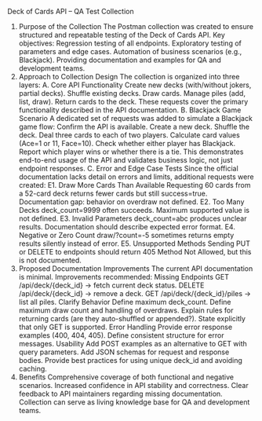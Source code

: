 Deck of Cards API – QA Test Collection
1. Purpose of the Collection
The Postman collection was created to ensure structured and repeatable testing of the Deck of Cards API.
Key objectives:
Regression testing of all endpoints.
Exploratory testing of parameters and edge cases.
Automation of business scenarios (e.g., Blackjack).
Providing documentation and examples for QA and development teams.
2. Approach to Collection Design
The collection is organized into three layers:
A. Core API Functionality
Create new decks (with/without jokers, partial decks).
Shuffle existing decks.
Draw cards.
Manage piles (add, list, draw).
Return cards to the deck.
These requests cover the primary functionality described in the API documentation.
B. Blackjack Game Scenario
A dedicated set of requests was added to simulate a Blackjack game flow:
Confirm the API is available.
Create a new deck.
Shuffle the deck.
Deal three cards to each of two players.
Calculate card values (Ace=1 or 11, Face=10).
Check whether either player has Blackjack.
Report which player wins or whether there is a tie.
This demonstrates end-to-end usage of the API and validates business logic, not just endpoint responses.
C. Error and Edge Case Tests
Since the official documentation lacks detail on errors and limits, additional requests were created:
E1. Draw More Cards Than Available
 Requesting 60 cards from a 52-card deck returns fewer cards but still success=true.
 Documentation gap: behavior on overdraw not defined.
E2. Too Many Decks
 deck_count=9999 often succeeds. Maximum supported value is not defined.
E3. Invalid Parameters
 deck_count=abc produces unclear results. Documentation should describe expected error format.
E4. Negative or Zero Count
 draw/?count=-5 sometimes returns empty results silently instead of error.
E5. Unsupported Methods
 Sending PUT or DELETE to endpoints should return 405 Method Not Allowed, but this is not documented.
3. Proposed Documentation Improvements
The current API documentation is minimal. Improvements recommended:
Missing Endpoints
GET /api/deck/{deck_id} → fetch current deck status.
DELETE /api/deck/{deck_id} → remove a deck.
GET /api/deck/{deck_id}/piles → list all piles.
Clarify Behavior
Define maximum deck_count.
Define maximum draw count and handling of overdraws.
Explain rules for returning cards (are they auto-shuffled or appended?).
State explicitly that only GET is supported.
Error Handling
Provide error response examples (400, 404, 405).
Define consistent structure for error messages.
Usability
Add POST examples as an alternative to GET with query parameters.
Add JSON schemas for request and response bodies.
Provide best practices for using unique deck_id and avoiding caching.
4. Benefits
Comprehensive coverage of both functional and negative scenarios.
Increased confidence in API stability and correctness.
Clear feedback to API maintainers regarding missing documentation.
Collection can serve as living knowledge base for QA and development teams.
